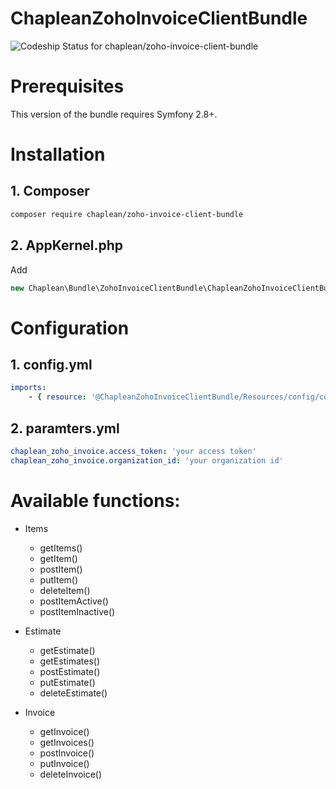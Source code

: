 # ChapleanZohoInvoiceClientBundle

![Codeship Status for chaplean/zoho-invoice-client-bundle](https://app.codeship.com/projects/4e1c9860-8729-0135-dfbb-66311f7cf82a/status?branch=master)

# Prerequisites

This version of the bundle requires Symfony 2.8+.

# Installation

## 1. Composer

```bash
composer require chaplean/zoho-invoice-client-bundle
```


## 2. AppKernel.php

Add
```php
new Chaplean\Bundle\ZohoInvoiceClientBundle\ChapleanZohoInvoiceClientBundle(),
```


# Configuration

## 1. config.yml 
```yml
imports:
    - { resource: '@ChapleanZohoInvoiceClientBundle/Resources/config/config.yml' }
```

## 2. paramters.yml
```yml
chaplean_zoho_invoice.access_token: 'your access token'
chaplean_zoho_invoice.organization_id: 'your organization id'
```

# Available functions:
* Items
    * getItems()
    * getItem()
    * postItem()
    * putItem()
    * deleteItem()
    * postItemActive()
    * postItemInactive()

* Estimate
    * getEstimate()
    * getEstimates()
    * postEstimate()
    * putEstimate()
    * deleteEstimate()

* Invoice
    * getInvoice()
    * getInvoices()
    * postInvoice()
    * putInvoice()
    * deleteInvoice()
